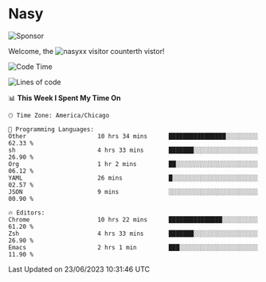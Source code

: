 # Nasy

<!--
<p align="center">
<img height="200" src="https://github-readme-stats.vercel.app/api?username=nasyxx&count_private=true&show_icons=true&theme=dracula&include_all_commits=true"/>
<img height="200" src="https://github-readme-stats.vercel.app/api/top-langs/?username=nasyxx&theme=dracula&hide=html,jupyter+notebook&count_private=true&show_icons=true"/>
</p>

  
----------------
-->

![Sponsor](https://img.shields.io/static/v1.svg?label=Sponsor&message=%E2%9D%A4&logo=GitHub&style=flat&color=pink)
 
Welcome, the ![nasyxx visitor counter](https://count.getloli.com/get/@nasyxx?theme=rule34)th vistor!
 
<!--START_SECTION:waka-->
![Code Time](http://img.shields.io/badge/Code%20Time-3%2C580%20hrs%2036%20mins-blue)

![Lines of code](https://img.shields.io/badge/From%20Hello%20World%20I%27ve%20Written-6.3%20million%20lines%20of%20code-blue)

📊 **This Week I Spent My Time On** 

```text
🕑︎ Time Zone: America/Chicago

💬 Programming Languages: 
Other                    10 hrs 34 mins      ████████████████░░░░░░░░░   62.33 % 
sh                       4 hrs 33 mins       ███████░░░░░░░░░░░░░░░░░░   26.90 % 
Org                      1 hr 2 mins         ██░░░░░░░░░░░░░░░░░░░░░░░   06.12 % 
YAML                     26 mins             █░░░░░░░░░░░░░░░░░░░░░░░░   02.57 % 
JSON                     9 mins              ░░░░░░░░░░░░░░░░░░░░░░░░░   00.90 % 

🔥 Editors: 
Chrome                   10 hrs 22 mins      ███████████████░░░░░░░░░░   61.20 % 
Zsh                      4 hrs 33 mins       ███████░░░░░░░░░░░░░░░░░░   26.90 % 
Emacs                    2 hrs 1 min         ███░░░░░░░░░░░░░░░░░░░░░░   11.90 % 
```


 Last Updated on 23/06/2023 10:31:46 UTC
<!--END_SECTION:waka-->

<!-- ![visitors](https://visitor-badge.laobi.icu/badge?page_id=nasyxx.nasyxx) -->
